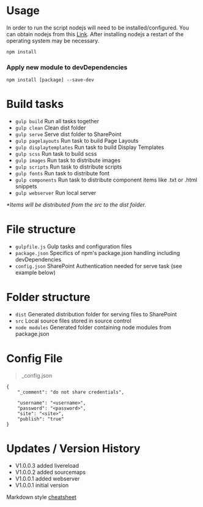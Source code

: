 # Usage #
In order to run the script nodejs will need to be installed/configured. You can obtain nodejs from this [Link](https://nodejs.org). After installing nodejs a restart of the operating system may be necessary.

```
npm install
````

### Apply new module to devDependencies ###

```
npm install [package] --save-dev
```

# Build tasks #

* `gulp build` Run all tasks together
* `gulp clean` Clean dist folder
* `gulp serve` Serve dist folder to SharePoint
* `gulp pagelayouts` Run task to build Page Layouts
* `gulp displaytemplates` Run task to build Display Templates
* `gulp scss` Run task to build scss
* `gulp images` Run task to distribute images
* `gulp scripts` Run task to distribute scripts
* `gulp fonts` Run task to distribute font
* `gulp components` Run task to distribute component items like .txt or .html snippets
* `gulp webserver` Run local server

_*Items will be distributed from the src to the dist folder._

# File structure #
* `gulpfile.js` Gulp tasks and configuration files
* `package.json` Specifics of npm's package.json handling including devDependencies 
* `config.json` SharePoint Authentication needed for serve task (see example below)

# Folder structure #
* `dist` Generated distribution folder for serving files to SharePoint
* `src` Local source files stored in source control
* `node modules` Generated folder containing node modules from package.json

# Config File #
> _config.json
```
{
    "_comment": "do not share credentials",
    
    "username": "<username>",
    "password": "<password>",
    "site": "<site>",
    "publish": "true"
}
```

# Updates / Version History #
* V1.0.0.3 added livereload
* V1.0.0.2 added sourcemaps
* V1.0.0.1 added webserver
* V1.0.0.1 initial version

Markdown style [cheatsheet](https://github.com/adam-p/markdown-here/wiki/Markdown-Cheatsheet)
